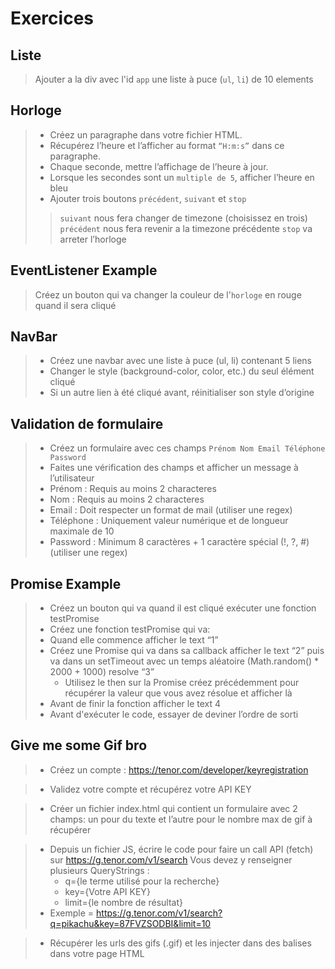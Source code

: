 # Exercices

## Liste
> Ajouter a la div avec l'id `app` une liste à puce (`ul`, `li`) de 10 elements

## Horloge
> - Créez un paragraphe dans votre fichier HTML. 
> - Récupérez l’heure et l’afficher au format `“H:m:s”` dans ce paragraphe.
> - Chaque seconde, mettre l’affichage de l’heure à jour. 
> - Lorsque les secondes sont un `multiple de 5`, afficher l’heure en bleu
> - Ajouter trois boutons `précédent`, `suivant` et `stop`
>> `suivant` nous fera changer de timezone (choisissez en trois) `précédent` nous fera revenir a la timezone précédente `stop` va arreter l’horloge

## EventListener Example
> Créez un bouton qui va changer la couleur de l'`horloge` en rouge quand il sera cliqué

## NavBar
> - Créez une navbar avec une liste à puce (ul, li) contenant 5 liens
> - Changer le style (background-color, color, etc.) du seul élément cliqué
> - Si un autre lien à été cliqué avant, réinitialiser son style d’origine

## Validation de formulaire
> - Créez un  formulaire avec ces champs `Prénom Nom Email Téléphone Password`
> - Faites une vérification des champs et afficher un message à l’utilisateur 
> - Prénom : Requis au moins 2 characteres
> - Nom : Requis au moins 2 characteres
> - Email : Doit respecter un format de mail (utiliser une regex)
> - Téléphone : Uniquement valeur numérique et de longueur maximale de 10
> - Password : Minimum 8 caractères + 1 caractère spécial (!, ?, #) (utiliser une regex)

## Promise Example

> - Créez un bouton qui va quand il est cliqué exécuter une fonction testPromise
> - Créez une fonction testPromise qui va:
> - Quand elle commence afficher le text  “1”
> - Créez une Promise qui va dans sa callback afficher le text “2” puis va dans un setTimeout avec un temps aléatoire (Math.random() * 2000 + 1000) resolve “3” 
>   - Utilisez le then sur la Promise créez précédemment pour récupérer la valeur que vous avez résolue et afficher là
> - Avant de finir la fonction afficher le text 4
> - Avant d'exécuter le code, essayer de deviner l’ordre de sorti  

## Give me some Gif bro
> - Créez un compte : https://tenor.com/developer/keyregistration

> - Validez votre compte et récupérez votre API KEY

> - Créer un fichier index.html qui contient un formulaire avec 2 champs: un pour du texte et l’autre pour le nombre max de gif à récupérer

> - Depuis un fichier JS, écrire le code pour faire un call API (fetch) sur https://g.tenor.com/v1/search
>  Vous devez y renseigner plusieurs QueryStrings : 
>   - q={le terme utilisé pour la recherche}
>   - key={Votre API KEY}
>   - limit={le nombre de résultat}
> - Exemple = https://g.tenor.com/v1/search?q=pikachu&key=87FVZSODBI&limit=10

> - Récupérer les urls des gifs (.gif) et les injecter dans des balises <img> dans votre page HTML
